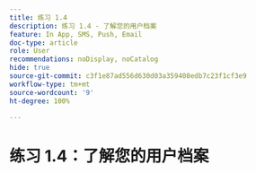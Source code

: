 ```yaml
---
title: 练习 1.4
description: 练习 1.4 - 了解您的用户档案
feature: In App, SMS, Push, Email
doc-type: article
role: User
recommendations: noDisplay, noCatalog
hide: true
source-git-commit: c3f1e87ad556d630d03a359408edb7c23f1cf3e9
workflow-type: tm+mt
source-wordcount: '9'
ht-degree: 100%

---
```



# 练习 1.4：了解您的用户档案
